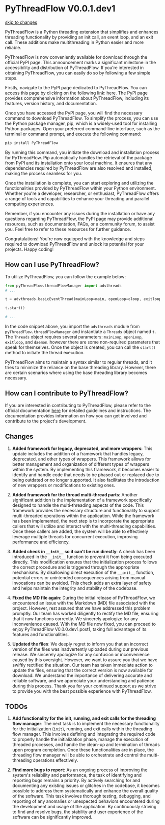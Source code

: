 # PyThreadFlow V0.0.1.dev1

[skip to changes](#changes)

PyThreadFlow is a Python threading extension that simplifies and enhances threading functionality by providing an init call, an event loop, and an exit call. These additions make multithreading in Python easier and more reliable.

PyThreadFlow is now conveniently available for download through the official PyPI page. This announcement marks a significant milestone in the accessibility and distribution of PyThreadFlow. If you're interested in obtaining PyThreadFlow, you can easily do so by following a few simple steps.

Firstly, navigate to the PyPI page dedicated to PyThreadFlow. You can access this page by clicking on the following link: [here](https://pypi.org/project/PyThreadFlow/). The PyPI page provides comprehensive information about PyThreadFlow, including its features, version history, and documentation.

Once you have accessed the PyPI page, you will find the necessary command to download PyThreadFlow. To simplify the process, you can use the Python package manager, pip, which is a widely-used tool for installing Python packages. Open your preferred command-line interface, such as the terminal or command prompt, and execute the following command:

```bash
pip install PyThreadFlow
```

By running this command, you initiate the download and installation process for PyThreadFlow. Pip automatically handles the retrieval of the package from PyPI and its installation onto your local machine. It ensures that any dependencies required by PyThreadFlow are also resolved and installed, making the process seamless for you.

Once the installation is complete, you can start exploring and utilizing the functionalities provided by PyThreadFlow within your Python environment. Whether you're a developer, researcher, or enthusiast, PyThreadFlow offers a range of tools and capabilities to enhance your threading and parallel computing experiences.

Remember, if you encounter any issues during the installation or have any questions regarding PyThreadFlow, the PyPI page may provide additional resources, such as documentation, FAQs, or a community forum, to assist you. Feel free to refer to these resources for further guidance.

Congratulations! You're now equipped with the knowledge and steps required to download PyThreadFlow and unlock its potential for your projects. Happy coding!

## How can I use PyThreadFlow?

To utilize PyThreadFlow, you can follow the example below:

```python
from pyThreadFlow.threadFlowManager import advthreads
# ...

t = advthreads.basicEventThread(mainLoop=main, openLoop=oloop, exitloop=eloop, daemon=True)

t.start()

# ...
```

In the code snippet above, you import the `advthreads` module from `pyThreadFlow.threadFlowManager` and instantiate a `Threads` object named `t`. The `Threads` object requires several parameters: `mainLoop`, `openLoop`, `exitloop`, and `daemon`. however there are some non-required parameters that speak for themselves. Once the object is created, you can call the `start()` method to initiate the thread execution.

PyThreadFlow aims to maintain a syntax similar to regular threads, and it tries to minimize the reliance on the base threading library. However, there are certain scenarios where using the base threading library becomes necessary.

## How can I contribute to PyThreadFlow?

If you are interested in contributing to PyThreadFlow, please refer to the official documentation [here](https://nilonic.github.io/PyThreadFlow/contributing.html) for detailed guidelines and instructions. The documentation provides information on how you can get involved and contribute to the project's development.

## Changes

1. **Added framework for legacy, deprecated, and more wrappers**: This update includes the addition of a framework that handles legacy, deprecated, and other types of wrappers. This framework allows for better management and organization of different types of wrappers within the system. By implementing this framework, it becomes easier to identify and handle code that needs to be phased out or replaced due to being outdated or no longer supported. It also facilitates the introduction of new wrappers or modifications to existing ones.

2. **Added framework for the thread multi-thread parts**: Another significant addition is the implementation of a framework specifically designed to handle the multi-threading aspects of the code. This framework provides the necessary structure and functionality to support multi-threaded operations within the application. While the framework has been implemented, the next step is to incorporate the appropriate callers that will utilize and interact with the multi-threading capabilities. Once these callers are added, the system will be able to effectively leverage multiple threads for concurrent execution, improving performance and efficiency.

3. **Added check in `__init__` so it can't be run directly**: A check has been introduced in the `__init__` function to prevent it from being executed directly. This modification ensures that the initialization process follows the correct procedure and is triggered through the appropriate mechanisms. By disallowing direct execution of the `__init__` function, potential errors or unintended consequences arising from manual invocations can be avoided. This check adds an extra layer of safety and helps maintain the integrity and stability of the codebase.

4. **Fixed the MD file again**: During the initial release of PyThreadFlow, we encountered an issue with the Markdown (MD) file associated with the project. However, rest assured that we have addressed this problem promptly. Our team has worked diligently to rectify the MD file, ensuring that it now functions correctly. We sincerely apologize for any inconvenience caused. With the MD file now fixed, you can proceed to enjoy PyThreadFlow V0.0.0.dev1.post1, taking full advantage of its features and functionalities.

5. **Updated the files**: We deeply regret to inform you that an incorrect version of the files was inadvertently uploaded during our previous release. We sincerely apologize for any confusion or inconvenience caused by this oversight. However, we want to assure you that we have swiftly rectified the situation. Our team has taken immediate action to update the files, ensuring that the correct version is now available for download. We understand the importance of delivering accurate and reliable software, and we appreciate your understanding and patience during this process. Thank you for your continued support as we strive to provide you with the best possible experience with PyThreadFlow.

## TODOs

1. **Add functionality for the init, running, and exit calls for the threading flow manager**: The next task is to implement the necessary functionality for the initialization (`init`), running, and exit calls within the threading flow manager. This involves defining and integrating the required code to properly handle the initialization phase, manage the execution of threaded processes, and handle the clean-up and termination of threads upon program completion. Once these functionalities are in place, the threading flow manager will be able to orchestrate and control the multi-threading operations effectively.

2. **Find more bugs to report**: As an ongoing process of improving the system's reliability and performance, the task of identifying and reporting bugs remains a priority. By actively searching for and documenting any existing issues or glitches in the codebase, it becomes possible to address them systematically and enhance the overall quality of the software. This task involves thorough testing, debugging, and reporting of any anomalies or unexpected behaviors encountered during the development and usage of the application. By continuously striving to find and resolve bugs, the stability and user experience of the software can be significantly improved.
